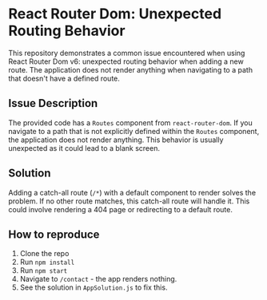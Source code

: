 # React Router Dom: Unexpected Routing Behavior

This repository demonstrates a common issue encountered when using React Router Dom v6: unexpected routing behavior when adding a new route. The application does not render anything when navigating to a path that doesn't have a defined route.

## Issue Description

The provided code has a `Routes` component from `react-router-dom`.  If you navigate to a path that is not explicitly defined within the `Routes` component, the application does not render anything.  This behavior is usually unexpected as it could lead to a blank screen. 

## Solution

Adding a catch-all route (`/*`) with a default component to render solves the problem. If no other route matches, this catch-all route will handle it. This could involve rendering a 404 page or redirecting to a default route.

## How to reproduce

1. Clone the repo
2. Run `npm install`
3. Run `npm start`
4. Navigate to `/contact` - the app renders nothing. 
5. See the solution in `AppSolution.js` to fix this.
